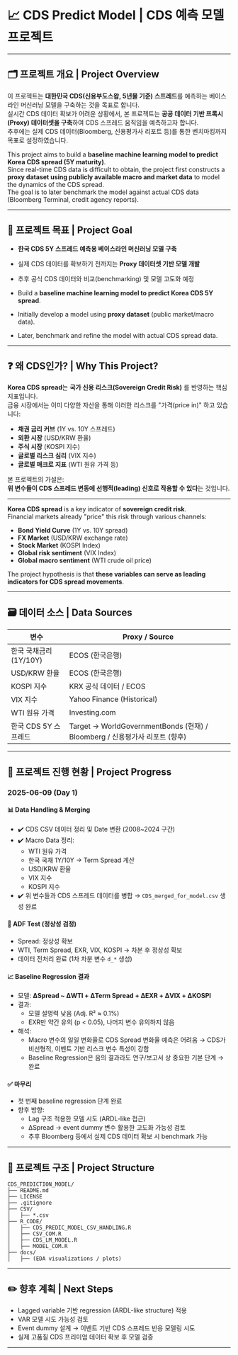 # 📈 CDS Predict Model | CDS 예측 모델 프로젝트

---

## 🗂️ 프로젝트 개요 | Project Overview

이 프로젝트는 **대한민국 CDS(신용부도스왑, 5년물 기준) 스프레드**를 예측하는 베이스라인 머신러닝 모델을 구축하는 것을 목표로 합니다.  
실시간 CDS 데이터 확보가 어려운 상황에서, 본 프로젝트는 **공공 데이터 기반 프록시(Proxy) 데이터셋을 구축**하여 CDS 스프레드 움직임을 예측하고자 합니다.  
추후에는 실제 CDS 데이터(Bloomberg, 신용평가사 리포트 등)를 통한 벤치마킹까지 목표로 설정하였습니다.

This project aims to build a **baseline machine learning model to predict Korea CDS spread (5Y maturity)**.  
Since real-time CDS data is difficult to obtain, the project first constructs a **proxy dataset using publicly available macro and market data** to model the dynamics of the CDS spread.  
The goal is to later benchmark the model against actual CDS data (Bloomberg Terminal, credit agency reports).

---

## 🎯 프로젝트 목표 | Project Goal

- **한국 CDS 5Y 스프레드 예측용 베이스라인 머신러닝 모델 구축**  
- 실제 CDS 데이터를 확보하기 전까지는 **Proxy 데이터셋 기반 모델 개발**  
- 추후 공식 CDS 데이터와 비교(benchmarking) 및 모델 고도화 예정

- Build a **baseline machine learning model to predict Korea CDS 5Y spread**.
- Initially develop a model using **proxy dataset** (public market/macro data).
- Later, benchmark and refine the model with actual CDS spread data.

---

## ❓ 왜 CDS인가? | Why This Project?

**Korea CDS spread**는 **국가 신용 리스크(Sovereign Credit Risk)** 를 반영하는 핵심 지표입니다.  
금융 시장에서는 이미 다양한 자산을 통해 이러한 리스크를 "가격(price in)" 하고 있습니다:

- **채권 금리 커브** (1Y vs. 10Y 스프레드)
- **외환 시장** (USD/KRW 환율)
- **주식 시장** (KOSPI 지수)
- **글로벌 리스크 심리** (VIX 지수)
- **글로벌 매크로 지표** (WTI 원유 가격 등)

본 프로젝트의 가설은:  
**위 변수들이 CDS 스프레드 변동에 선행적(leading) 신호로 작용할 수 있다**는 것입니다.

---

**Korea CDS spread** is a key indicator of **sovereign credit risk**.  
Financial markets already "price" this risk through various channels:

- **Bond Yield Curve** (1Y vs. 10Y spread)
- **FX Market** (USD/KRW exchange rate)
- **Stock Market** (KOSPI Index)
- **Global risk sentiment** (VIX Index)
- **Global macro sentiment** (WTI crude oil price)

The project hypothesis is that **these variables can serve as leading indicators for CDS spread movements**.

---

## 🗃️ 데이터 소스 | Data Sources

| 변수 | Proxy / Source |
|------|----------------|
| 한국 국채금리 (1Y/10Y) | ECOS (한국은행) |
| USD/KRW 환율 | ECOS (한국은행) |
| KOSPI 지수 | KRX 공식 데이터 / ECOS |
| VIX 지수 | Yahoo Finance (Historical) |
| WTI 원유 가격 | Investing.com |
| 한국 CDS 5Y 스프레드 | Target → WorldGovernmentBonds (현재) / Bloomberg / 신용평가사 리포트 (향후) |

---

## 🚀 프로젝트 진행 현황 | Project Progress

### 2025-06-09 (Day 1)

#### 📊 Data Handling & Merging

- ✔️ CDS CSV 데이터 정리 및 Date 변환 (2008~2024 구간)
- ✔️ Macro Data 정리:
    - WTI 원유 가격
    - 한국 국채 1Y/10Y → Term Spread 계산
    - USD/KRW 환율
    - VIX 지수
    - KOSPI 지수
- ✔️ 위 변수들과 CDS 스프레드 데이터를 병합 → `CDS_merged_for_model.csv` 생성 완료

#### 🧪 ADF Test (정상성 검정)

- Spread: 정상성 확보
- WTI, Term Spread, EXR, VIX, KOSPI → 차분 후 정상성 확보
- 데이터 전처리 완료 (1차 차분 변수 `d_*` 생성)

#### 📈 Baseline Regression 결과

- 모델: **ΔSpread ~ ΔWTI + ΔTerm Spread + ΔEXR + ΔVIX + ΔKOSPI**
- 결과:
    - 모델 설명력 낮음 (Adj. R² ≈ 0.1%)
    - EXR만 약간 유의 (p < 0.05), 나머지 변수 유의하지 않음
- 해석:
    - Macro 변수의 일일 변화율로 CDS Spread 변화율 예측은 어려움 → CDS가 비선형적, 이벤트 기반 리스크 변수 특성이 강함
    - Baseline Regression은 음의 결과라도 연구/보고서 상 중요한 기본 단계 → 완료

#### ✅ 마무리

- 첫 번째 baseline regression 단계 완료
- 향후 방향:
    - Lag 구조 적용한 모델 시도 (ARDL-like 접근)
    - ΔSpread → event dummy 변수 활용한 고도화 가능성 검토
    - 추후 Bloomberg 등에서 실제 CDS 데이터 확보 시 benchmark 가능

---

## 📂 프로젝트 구조 | Project Structure

```plaintext
CDS_PREDICTION_MODEL/
├── README.md
├── LICENSE
├── .gitignore
├── CSV/
│   ├── *.csv
├── R_CODE/
│   ├── CDS_PREDIC_MODEL_CSV_HANDLING.R
│   ├── CSV_COM.R
│   ├── CDS_LM_MODEL.R
│   ├── MODEL_COM.R
├── docs/
│   ├── (EDA visualizations / plots)
```

---

## ✏️ 향후 계획 | Next Steps

- Lagged variable 기반 regression (ARDL-like structure) 적용
- VAR 모델 시도 가능성 검토
- Event dummy 설계 → 이벤트 기반 CDS 스프레드 반응 모델링 시도
- 실제 고품질 CDS 프리미엄 데이터 확보 후 모델 검증

---

